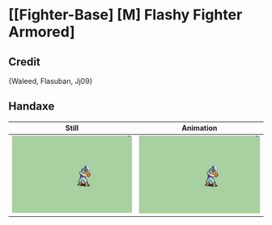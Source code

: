# [\[Fighter-Base\] \[M\] Flashy Fighter Armored]

## Credit

{Waleed, Flasuban, Jj09}
	
## Handaxe

| Still | Animation |
| :---: | :-------: |
| ![Handaxe still](./Handaxe_000.png) | ![Handaxe animation](./Handaxe.gif) |

